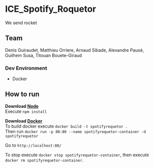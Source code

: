 # ICE_Spotify_Roquetor
We send rocket

## Team
Denis Guiraudet, Matthieu Orriere, Arnaud Sibade, Alexandre Pausé, Guilhem Susa, Titouan Bouete-Giraud

### Dev Environment
- Docker

## How to run

**Download [Node](https://nodejs.org/en/)**  
Execute `npm install`

**Download [Docker](https://www.docker.com/get-started)**  
To build docker execute `docker build -t spotifyrequetor .`  
Then run `docker run -p 80:80 --name spotifyrequetor-container -d spotifyrequetor`

Go to `http://localhost:80/`

To stop execute `docker stop spotifyrequetor-container`, then execute `docker rm spotifyrequetor-container`.
